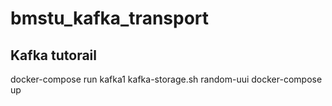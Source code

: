 # bmstu_kafka_transport

## Kafka tutorail
docker-compose run kafka1 kafka-storage.sh random-uui
docker-compose up